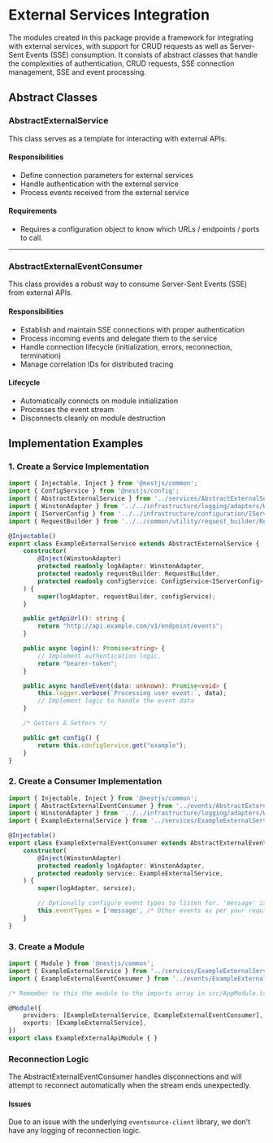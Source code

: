 # External Services Integration

The modules created in this package provide a framework for integrating with external services, with support for CRUD requests as well as Server-Sent Events (SSE) consumption. It consists of abstract classes that handle the complexities of authentication, CRUD requests, SSE connection management, SSE and event processing.

## Abstract Classes
### AbstractExternalService
This class serves as a template for interacting with external APIs.

#### Responsibilities
- Define connection parameters for external services
- Handle authentication with the external service
- Process events received from the external service

#### Requirements
- Requires a configuration object to know which URLs / endpoints / ports to call.

<hr/>

### AbstractExternalEventConsumer
This class provides a robust way to consume Server-Sent Events (SSE) from external APIs.

#### Responsibilities
- Establish and maintain SSE connections with proper authentication
- Process incoming events and delegate them to the service
- Handle connection lifecycle (initialization, errors, reconnection, termination)
- Manage correlation IDs for distributed tracing

#### Lifecycle
- Automatically connects on module initialization
- Processes the event stream
- Disconnects cleanly on module destruction

## Implementation Examples
### 1. Create a Service Implementation
```typescript
import { Injectable, Inject } from '@nestjs/common';
import { ConfigService } from '@nestjs/config';
import { AbstractExternalService } from '../services/AbstractExternalService';
import { WinstonAdapter } from '../../infrastructure/logging/adapters/WinstonAdapter';
import { IServerConfig } from '../../infrastructure/configuration/IServerConfig';
import { RequestBuilder } from '../../common/utility/request_builder/RequestBuilder';

@Injectable()
export class ExampleExternalService extends AbstractExternalService {
    constructor(
        @Inject(WinstonAdapter)
        protected readonly logAdapter: WinstonAdapter,
        protected readonly requestBuilder: RequestBuilder,
        protected readonly configService: ConfigService<IServerConfig>,
    ) {
        super(logAdapter, requestBuilder, configService);
    }

    public getApiUrl(): string {
        return "http://api.example.com/v1/endpoint/events";
    }

    public async login(): Promise<string> {
        // Implement authentication logic.
        return "bearer-token";
    }

    public async handleEvent(data: unknown): Promise<void> {
        this.logger.verbose(`Processing user event:`, data);
        // Implement logic to handle the event data
    }

    /* Getters & Setters */

    public get config() {
        return this.configService.get("example");
    }
}
```

### 2. Create a Consumer Implementation
```typescript
import { Injectable, Inject } from '@nestjs/common';
import { AbstractExternalEventConsumer } from '../events/AbstractExternalEventConsumer';
import { WinstonAdapter } from '../../infrastructure/logging/adapters/WinstonAdapter';
import { ExampleExternalService } from '../services/ExampleExternalService';

@Injectable()
export class ExampleExternalEventConsumer extends AbstractExternalEventConsumer {
    constructor(
        @Inject(WinstonAdapter)
        protected readonly logAdapter: WinstonAdapter,
        protected readonly service: ExampleExternalService,
    ) {
        super(logAdapter, service);

        // Optionally configure event types to listen for. 'message' is the default event being listened to.
        this.eventTypes = ['message', /* Other events as per your requirements */];
    }
}
```

### 3. Create a Module
```typescript
import { Module } from '@nestjs/common';
import { ExampleExternalService } from '../services/ExampleExternalService';
import { ExampleExternalEventConsumer } from '../events/ExampleExternalEventConsumer';

/* Remember to this the module to the imports array in src/AppModule.ts */

@Module({
    providers: [ExampleExternalService, ExampleExternalEventConsumer],
    exports: [ExampleExternalService],
})
export class ExampleExternalApiModule { }
```

### Reconnection Logic
The AbstractExternalEventConsumer handles disconnections and will attempt to reconnect automatically when the stream ends unexpectedly.  

#### Issues
Due to an issue with the underlying `eventsource-client` library, we don't have any logging of reconnection logic.